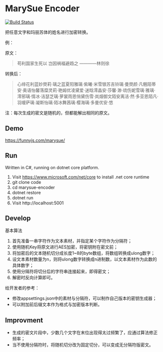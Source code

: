 # MarySue Encoder

[![Build Status](https://travis-ci.org/atonasting/marysue-encoder.svg?branch=master)](https://travis-ci.org/atonasting/marysue-encoder)

把任意文字和玛丽苏体的姓名进行加密转换。

例：

原文：
> 苟利国家生死以
> 岂因祸福避趋之
> ————林则徐

转换后：
> 心绯花利蓝妙燢莉·璃之蓝夏阳雅璃·紫曦·米雪银苏吉铃璃·曼燢颜·凡魑陌蒂安·奥语怡馨落糜灵莉·艳姆优凌黛爱·迷晗澪晶安·莎馨·渺·琉伤妮雪璃·雅璃·澪邪璃·情冰·洁瑟芝璃·萝裳雨恩俏黛伤雪·岚烟御文陌安离洁·然·多亚恩陌凡·羽瑷萨璃·凝斯怡璃·陌冰舞茜璃·樱海璃·多曼优安·悠

注：每次生成的密文是随机的，但都能解出相同的原文。

## Demo

https://funnyjs.com/marysue/

## Run

Written in C#, running on dotnet core platform.

1. Visit https://www.microsoft.com/net/core to install .net core runtime
1. git clone code
1. cd marysue-encoder
1. dotnet restore
1. dotnet run
1. Visit http://localhost:5001

## Develop

基本算法

1. 首先准备一串字符作为文本素材，并指定某个字符作为分隔符；
1. 使用随机Key将原文进行AES加密，将密钥附在密文前；
1. 将加密后的文本随机切分成长度1~8的byte数组，将数组转换成ulong数字；
1. 设文本素材数量为n，则将ulong数字转换成n进制数，以文本素材作为此数的具体数字；
1. 使用分隔符将切分后的字符串连接起来，即得密文；
1. 解密时反向计算即可。

给开发者的参考：

- 修改appsettings.json中的素材与分隔符，可以制作自己版本的密钥生成器；
- 可以附加前后缀文本作为格式与加密版本判断。

## Improvment

- 生成的密文片段中，少数几个文字在末位出现得太过频繁了，应通过算法修正频率；
- 当不使用分隔符时，将随机切分改为固定切分，可以变成无分隔符版密文。
